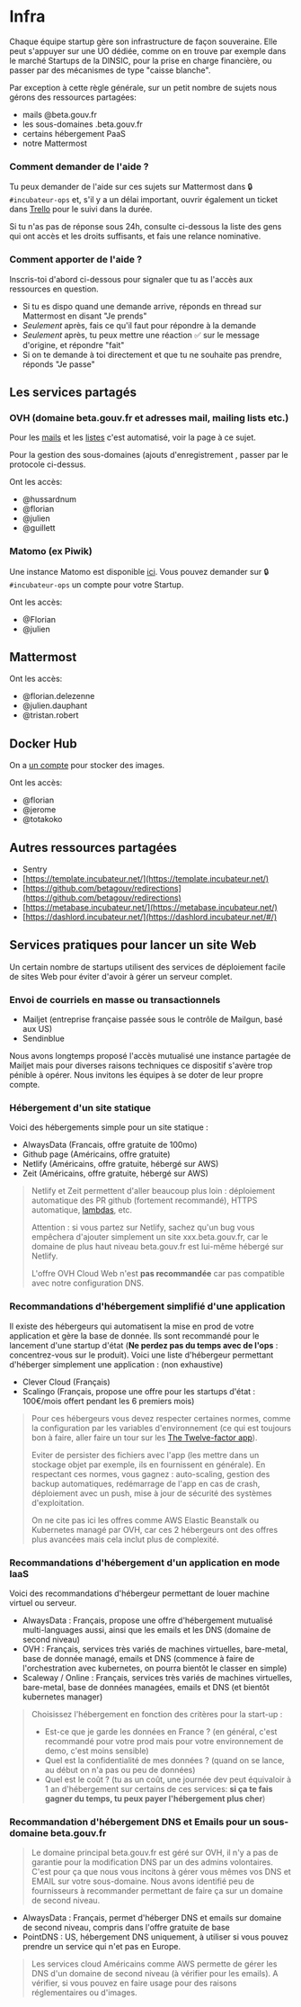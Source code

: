 # Infra

Chaque équipe startup gère son infrastructure de façon souveraine. Elle peut s'appuyer sur une UO dédiée, comme on en trouve par exemple dans le marché Startups de la DINSIC, pour la prise en charge financière, ou passer par des mécanismes de type "caisse blanche".

Par exception à cette règle générale, sur un petit nombre de sujets nous gérons des ressources partagées:

* mails @beta.gouv.fr
* les sous-domaines .beta.gouv.fr
* certains hébergement PaaS
* notre Mattermost

### Comment demander de l'aide ?

Tu peux demander de l'aide sur ces sujets sur Mattermost dans 🔒`#incubateur-ops` et, s'il y a un délai important, ouvrir également un ticket dans [Trello](https://trello.com/invite/b/LQONIILQ/44ad5ab3073e83030067cc1b1c8ce968/infra) pour le suivi dans la durée.

Si tu n'as pas de réponse sous 24h, consulte ci-dessous la liste des gens qui ont accès et les droits suffisants, et fais une relance nominative.

### Comment apporter de l'aide ?

Inscris-toi d'abord ci-dessous pour signaler que tu as l'accès aux ressources en question.

* Si tu es dispo quand une demande arrive, réponds en thread sur Mattermost en disant "Je prends"
* _Seulement_ après, fais ce qu'il faut pour répondre à la demande
* _Seulement_ après, tu peux mettre une réaction ✅ sur le message d'origine, et répondre "fait"
* Si on te demande à toi directement et que tu ne souhaite pas prendre, réponds "Je passe"

## Les services partagés

### OVH \(domaine beta.gouv.fr et adresses mail, mailing lists etc.\)

Pour les [mails](https://github.com/betagouv/beta.gouv.fr/wiki/Mail) et les [listes](https://github.com/betagouv/beta.gouv.fr/wiki/Listes-de-diffusion) c'est automatisé, voir la page à ce sujet.

Pour la gestion des sous-domaines \(ajouts d'enregistrement , passer par le protocole ci-dessus.

Ont les accès:

* @hussardnum
* @florian
* @julien
* @guillett

### Matomo \(ex Piwik\)

Une instance Matomo est disponible [ici](http://stats.data.gouv.fr/). Vous pouvez demander sur 🔒`#incubateur-ops` un compte pour votre Startup.

Ont les accès:

* @Florian
* @julien

## Mattermost

Ont les accès:

* @florian.delezenne
* @julien.dauphant
* @tristan.robert

## Docker Hub

On a [un compte](https://hub.docker.com/u/betagouv) pour stocker des images.

Ont les accès:

* @florian
* @jerome
* @totakoko

## Autres ressources partagées

* Sentry
* [https://template.incubateur.net/](https://template.incubateur.net/)
* [https://github.com/betagouv/redirections](https://github.com/betagouv/redirections)
* [https://metabase.incubateur.net/](https://metabase.incubateur.net/)
* [https://dashlord.incubateur.net/](https://dashlord.incubateur.net/#/)

## Services pratiques pour lancer un site Web

Un certain nombre de startups utilisent des services de déploiement facile de sites Web pour éviter d'avoir à gérer un serveur complet.

### Envoi de courriels en masse ou transactionnels

* Mailjet \(entreprise française passée sous le contrôle de Mailgun, basé aux US\)
* Sendinblue

Nous avons longtemps proposé l'accès mutualisé une instance partagée de Mailjet mais pour diverses raisons techniques ce dispositif s'avère trop pénible à opérer. Nous invitons les équipes à se doter de leur propre compte.

### Hébergement d'un site statique

Voici des hébergements simple pour un site statique :

* AlwaysData \(Francais, offre gratuite de 100mo\)
* Github page \(Américains, offre gratuite\)
* Netlify \(Américains, offre gratuite, hébergé sur AWS\)
* Zeit \(Américains, offre gratuite, hébergé sur AWS\)

> Netlify et Zeit permettent d'aller beaucoup plus loin : déploiement automatique des PR github \(fortement recommandé\), HTTPS automatique, [lambdas](https://hackernoon.com/what-is-serverless-architecture-what-are-its-pros-and-cons-cc4b804022e9), etc.
>
> Attention : si vous partez sur Netlify, sachez qu'un bug vous empêchera d'ajouter simplement un site xxx.beta.gouv.fr, car le domaine de plus haut niveau beta.gouv.fr est lui-même hébergé sur Netlify.
>
> L'offre OVH Cloud Web n'est **pas recommandée** car pas compatible avec notre configuration DNS.

### Recommandations d'hébergement simplifié d'une application

Il existe des hébergeurs qui automatisent la mise en prod de votre application et gère la base de donnée. Ils sont recommandé pour le lancement d'une startup d'état \(**Ne perdez pas du temps avec de l'ops** : concentrez-vous sur le produit\). Voici une liste d'hébergeur permettant d'héberger simplement une application : \(non exhaustive\)

* Clever Cloud \(Français\)
* Scalingo \(Français, propose une offre pour les startups d'état : 100€/mois offert pendant les 6 premiers mois\)

> Pour ces hébergeurs vous devez respecter certaines normes, comme la configuration par les variables d'environnement \(ce qui est toujours bon à faire, aller faire un tour sur les [The Twelve-factor app](https://12factor.net/)\).
>
> Eviter de persister des fichiers avec l'app \(les mettre dans un stockage objet par exemple, ils en fournissent en générale\). En respectant ces normes, vous gagnez : auto-scaling, gestion des backup automatiques, redémarrage de l'app en cas de crash, déploiement avec un push, mise à jour de sécurité des systèmes d'exploitation.
>
> On ne cite pas ici les offres comme AWS Elastic Beanstalk ou Kubernetes managé par OVH, car ces 2 hébergeurs ont des offres plus avancées mais cela inclut plus de complexité.

### Recommandations d'hébergement d'un application en mode IaaS

Voici des recommandations d'hébergeur permettant de louer machine virtuel ou serveur.

* AlwaysData : Français, propose une offre d'hébergement mutualisé multi-languages aussi, ainsi que les emails et les DNS \(domaine de second niveau\)
* OVH : Français, services très variés de machines virtuelles, bare-metal, base de donnée managé, emails et DNS \(commence à faire de l'orchestration avec kubernetes, on pourra bientôt le classer en simple\)
* Scaleway / Online : Français, services très variés de machines virtuelles, bare-metal, base de données managées, emails et DNS \(et bientôt kubernetes manager\)

> Choisissez l'hébergement en fonction des critères pour la start-up :
>
> * Est-ce que je garde les données en France ? \(en général, c'est recommandé pour votre prod mais pour votre environnement de demo, c'est moins sensible\)
> * Quel est la confidentialité de mes données ? \(quand on se lance, au début on n'a pas ou peu de données\)
> * Quel est le coût ? \(tu as un coût, une journée dev peut équivaloir à 1 an d'hébergement sur certains de ces services: **si ça te fais gagner du temps, tu peux payer l'hébergement plus cher**\)

### Recommandation d'hébergement DNS et Emails pour un sous-domaine beta.gouv.fr

> Le domaine principal beta.gouv.fr est géré sur OVH, il n'y a pas de garantie pour la modification DNS par un des admins volontaires. C'est pour ça que nous vous incitons à gérer vous mêmes vos DNS et EMAIL sur votre sous-domaine. Nous avons identifié peu de fournisseurs à recommander permettant de faire ça sur un domaine de second niveau.

* AlwaysData : Français, permet d'héberger DNS et emails sur domaine de second niveau, compris dans l'offre gratuite de base
* PointDNS : US, hébergement DNS uniquement, à utiliser si vous pouvez prendre un service qui n'et pas en Europe.

> Les services cloud Américains comme AWS permette de gérer les DNS d'un domaine de second niveau \(à vérifier pour les emails\). A vérifier, si vous pouvez en faire usage pour des raisons réglementaires ou d'images.


